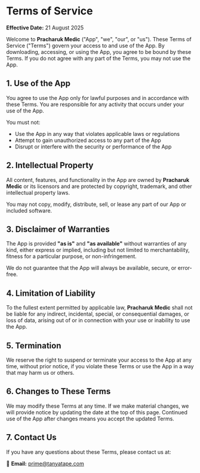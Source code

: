 # Terms of Service

**Effective Date:** 21 August 2025

Welcome to **Pracharuk Medic** ("App", "we", "our", or "us"). These Terms of Service ("Terms") govern your access to and use of the App. By downloading, accessing, or using the App, you agree to be bound by these Terms. If you do not agree with any part of the Terms, you may not use the App.

## 1. Use of the App

You agree to use the App only for lawful purposes and in accordance with these Terms. You are responsible for any activity that occurs under your use of the App.

You must not:

- Use the App in any way that violates applicable laws or regulations
- Attempt to gain unauthorized access to any part of the App
- Disrupt or interfere with the security or performance of the App

## 2. Intellectual Property

All content, features, and functionality in the App are owned by **Pracharuk Medic** or its licensors and are protected by copyright, trademark, and other intellectual property laws.

You may not copy, modify, distribute, sell, or lease any part of our App or included software.

## 3. Disclaimer of Warranties

The App is provided **"as is"** and **"as available"** without warranties of any kind, either express or implied, including but not limited to merchantability, fitness for a particular purpose, or non-infringement.

We do not guarantee that the App will always be available, secure, or error-free.

## 4. Limitation of Liability

To the fullest extent permitted by applicable law, **Pracharuk Medic** shall not be liable for any indirect, incidental, special, or consequential damages, or loss of data, arising out of or in connection with your use or inability to use the App.

## 5. Termination

We reserve the right to suspend or terminate your access to the App at any time, without prior notice, if you violate these Terms or use the App in a way that may harm us or others.

## 6. Changes to These Terms

We may modify these Terms at any time. If we make material changes, we will provide notice by updating the date at the top of this page. Continued use of the App after changes means you accept the updated Terms.

## 7. Contact Us

If you have any questions about these Terms, please contact us at:

📧 **Email:** prime@tanyatape.com
